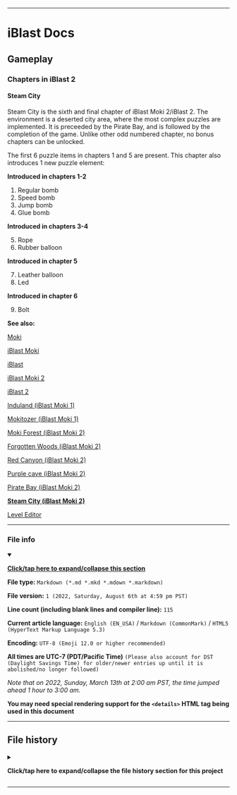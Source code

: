 
***

# iBlast Docs

## Gameplay

### Chapters in iBlast 2

#### Steam City

Steam City is the sixth and final chapter of iBlast Moki 2/iBlast 2. The environment is a deserted city area, where the most complex puzzles are implemented. It is preceeded by the Pirate Bay, and is followed by the completion of the game. Unlike other odd numbered chapter, no bonus chapters can be unlocked.

The first 6 puzzle items in chapters 1 and 5 are present. This chapter also introduces 1 new puzzle element:

**Introduced in chapters 1-2**

1. Regular bomb
2. Speed bomb
3. Jump bomb
4. Glue bomb

**Introduced in chapters 3-4**

5. Rope
6. Rubber balloon

**Introduced in chapter 5**

7. Leather balloon
8. Led

**Introduced in chapter 6**

9. Bolt

**See also:**

[Moki](/Docs/Gameplay/Elements/Characters/Moki/)

[iBlast Moki](/Docs/History/iBlast_Moki/1/)

[iBlast](/Docs/Gameplay/Games/iBlast/1/)

[iBlast Moki 2](/Docs/History/iBlast_Moki/2/)

[iBlast 2](/Docs/Gameplay/Games/iBlast/2/)

[Induland (iBlast Moki 1)](/Docs/Gameplay/Chapters/1/Induland/)

[Mokitozer (iBlast Moki 1)](/Docs/Gameplay/Chapters/1/Mokitozer/)

[Moki Forest (iBlast Moki 2)](/Docs/Gameplay/Chapters/2/Moki_Forest/)

[Forgotten Woods (iBlast Moki 2)](/Docs/Gameplay/Chapters/2/Forgotten_Woods/)

[Red Canyon (iBlast Moki 2)](/Docs/Gameplay/Chapters/2/Red_Canyon)

[Purple cave (iBlast Moki 2)](/Docs/Gameplay/Chapters/2/Purple_Cave/)

[Pirate Bay (iBlast Moki 2)](/Docs/Gameplay/Chapters/2/Pirate_Bay/)

**[Steam City (iBlast Moki 2)](/Docs/Gameplay/Chapters/2/Steam_City/)**

[Level Editor](/Docs/Gameplay/Level-Editor/)

***

### File info

<details open><summary><p lang="en"><b><u>Click/tap here to expand/collapse this section</u></b></p></summary>

**File type:** `Markdown (*.md *.mkd *.mdown *.markdown)`

**File version:** `1 (2022, Saturday, August 6th at 4:59 pm PST)`

**Line count (including blank lines and compiler line):** `115`

**Current article language:** `English (EN_USA)` / `Markdown (CommonMark)` / `HTML5 (HyperText Markup Language 5.3)`

**Encoding:** `UTF-8 (Emoji 12.0 or higher recommended)`

**All times are UTC-7 (PDT/Pacific Time)** `(Please also account for DST (Daylight Savings Time) for older/newer entries up until it is abolished/no longer followed)`

_Note that on 2022, Sunday, March 13th at 2:00 am PST, the time jumped ahead 1 hour to 3:00 am._

**You may need special rendering support for the `<details>` HTML tag being used in this document**

</details>

***

## File history

<details><summary><p lang="en"><b>Click/tap here to expand/collapse the file history section for this project</b></p></summary>

<details><summary><p lang="en"><b>Version 1 (2022, Saturday, August 6th at 4:59 pm PST)</b></p></summary>

**This version was made by:** [`@seanpm2001`](https://github.com/seanpm2001/)

> Changes:

- [x] Started the file
- [x] Added the title section
- [x] Added the `main` section
- [x] Added the `file info` section
- [x] Added the `file history` section
- [ ] No other changes in version 1

</details>

</details>

***
